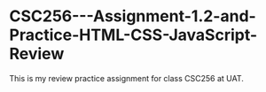 # CSC256---Assignment-1.2-and-Practice-HTML-CSS-JavaScript-Review
This is my review practice assignment for class CSC256 at UAT.
